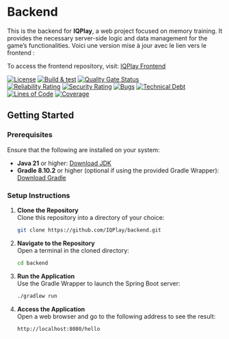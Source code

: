 # Backend

This is the backend for **IQPlay**, a web project focused on memory training. It provides the necessary server-side logic and data management for the game’s functionalities.
Voici une version mise à jour avec le lien vers le frontend :

To access the frontend repository, visit: [IQPlay Frontend](https://github.com/IQPlay/frontend)



[![License](https://img.shields.io/badge/license-Apache%202.0-blue.svg)](LICENSE.txt)
[![Build & test](https://github.com/IQPlay/backend/actions/workflows/gradle-build-test.yml/badge.svg?branch=main)](https://github.com/IQPlay/backend/actions/workflows/gradle-build-test.yml)
[![Quality Gate Status](https://sonarcloud.io/api/project_badges/measure?project=IQPlay_backend&metric=alert_status)](https://sonarcloud.io/summary/new_code?id=IQPlay_backend)
<br/>
[![Reliability Rating](https://sonarcloud.io/api/project_badges/measure?project=IQPlay_backend&metric=reliability_rating)](https://sonarcloud.io/summary/new_code?id=IQPlay_backend)
[![Security Rating](https://sonarcloud.io/api/project_badges/measure?project=IQPlay_backend&metric=security_rating)](https://sonarcloud.io/summary/new_code?id=IQPlay_backend)
[![Bugs](https://sonarcloud.io/api/project_badges/measure?project=IQPlay_backend&metric=bugs)](https://sonarcloud.io/summary/new_code?id=IQPlay_backend)
[![Technical Debt](https://sonarcloud.io/api/project_badges/measure?project=IQPlay_backend&metric=sqale_index)](https://sonarcloud.io/summary/new_code?id=IQPlay_backend)
[![Lines of Code](https://sonarcloud.io/api/project_badges/measure?project=IQPlay_backend&metric=ncloc)](https://sonarcloud.io/summary/new_code?id=IQPlay_backend)
[![Coverage](https://sonarcloud.io/api/project_badges/measure?project=IQPlay_backend&metric=coverage)](https://sonarcloud.io/summary/new_code?id=IQPlay_backend)

## Getting Started

### Prerequisites

Ensure that the following are installed on your system:

- **Java 21** or higher: [Download JDK](https://www.oracle.com/fr/java/technologies/downloads/)
- **Gradle 8.10.2** or higher (optional if using the provided Gradle Wrapper): [Download Gradle](https://gradle.org/)

### Setup Instructions

1. **Clone the Repository**  
   Clone this repository into a directory of your choice:
   ```bash
   git clone https://github.com/IQPlay/backend.git
   ```

2. **Navigate to the Repository**  
   Open a terminal in the cloned directory:
   ```bash
   cd backend
   ```

3. **Run the Application**  
   Use the Gradle Wrapper to launch the Spring Boot server:
   ```bash
   ./gradlew run
   ```

4. **Access the Application**  
   Open a web browser and go to the following address to see the result:
   ```plaintext
   http://localhost:8080/hello
   ```
